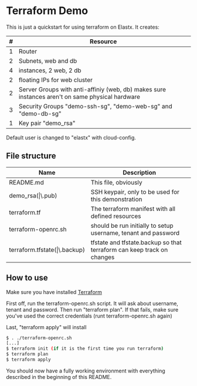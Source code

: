# Terraform Demo

This is just a quickstart for using terraform on Elastx. It creates:

| \# | Resource |
|----|----------|
1 | Router
2 | Subnets, web and db
4 | instances, 2 web, 2 db
2 | floating IPs for web cluster
2 | Server Groups with anti-affiniy (web, db) makes sure instances aren't on same physical hardware
3 | Security Groups "demo-ssh-sg", "demo-web-sg" and "demo-db-sg"
1 | Key pair "demo\_rsa"

Default user is changed to "elastx" with cloud-config.

## File structure
| Name | Description |
|------|-------------|
README.md | This file, obviously
demo\_rsa(\|\\.pub) | SSH keypair, only to be used for this demonstration
terraform.tf | The terraform manifest with all defined resources
terraform-openrc.sh | should be run initially to setup username, tenant and password
terraform.tfstate(\|\\.backup) | tfstate and tfstate.backup so that terraform can keep track on changes


## How to use

Make sure you have installed [Terraform](https://www.terraform.io/)

First off, run the terraform-openrc.sh script. It will ask about username, tenant and password. Then run "terraform plan". If that fails, make sure you've used the correct credentials (runt terraform-openrc.sh again)

Last, "terraform apply" will install

```bash
$ . ./terraform-openrc.sh
[...]
$ terraform init (if it is the first time you run terraform)
$ terraform plan
$ terraform apply
```

You should now have a fully working environment with everything described in the beginning of this README.
